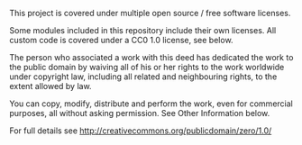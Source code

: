 This project is covered under multiple open source / free software licenses.

Some modules included in this repository include their own licenses. All
custom code is covered under a CC0 1.0 license, see below.

The person who associated a work with this deed has dedicated the work to the public domain by waiving all of his or her rights to the work worldwide under copyright law, including all related and neighbouring rights, to the extent allowed by law.

You can copy, modify, distribute and perform the work, even for commercial purposes, all without asking permission. See Other Information below.

For full details see http://creativecommons.org/publicdomain/zero/1.0/